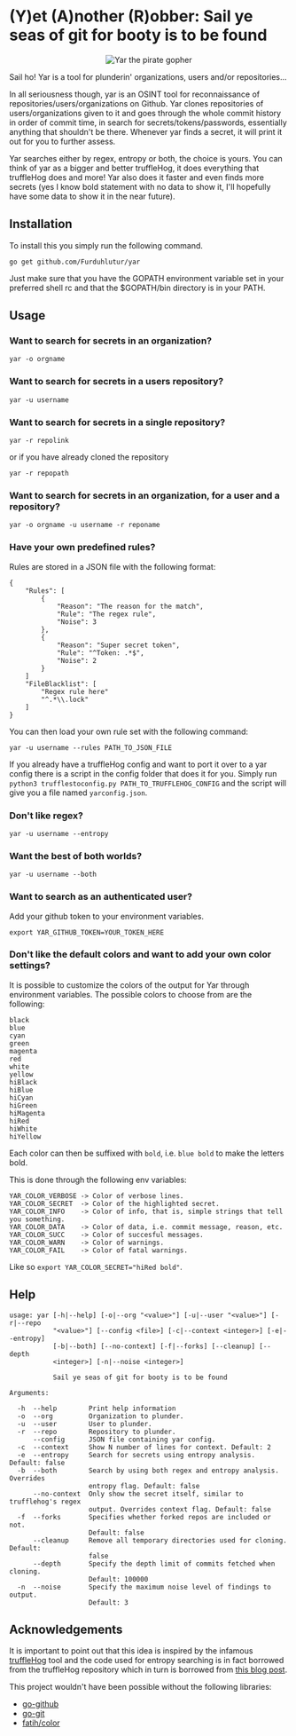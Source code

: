 # (Y)et (A)nother (R)obber: Sail ye seas of git for booty is to be found

<p align="center">
  <img src="https://raw.githubusercontent.com/Furduhlutur/yar/master/images/yargopher3.png" alt="Yar the pirate gopher"/>
</p>

Sail ho! Yar is a tool for plunderin' organizations, users and/or repositories...

In all seriousness though, yar is an OSINT tool for reconnaissance of repositories/users/organizations on Github. Yar clones repositories of users/organizations given to it
and goes through the whole commit history in order of commit time, in search for secrets/tokens/passwords, essentially anything that shouldn't be there. Whenever yar finds a secret,
it will print it out for you to further assess.

Yar searches either by regex, entropy or both, the choice is yours. You can think of yar as a bigger and better truffleHog, it does everything that truffleHog does and more! Yar also does it faster and even finds more secrets (yes I know bold statement with no data to show it, I'll hopefully have some data to show it in the near future).

## Installation
To install this you simply run the following command.
```
go get github.com/Furduhlutur/yar
```

Just make sure that you have the GOPATH environment variable set in your preferred shell rc and that the $GOPATH/bin directory is in your PATH.

## Usage
### Want to search for secrets in an organization?
```
yar -o orgname
```

### Want to search for secrets in a users repository?
```
yar -u username
```

### Want to search for secrets in a single repository?
```
yar -r repolink
```
or if you have already cloned the repository
```
yar -r repopath
```

### Want to search for secrets in an organization, for a user and a repository?
```
yar -o orgname -u username -r reponame
```

### Have your own predefined rules?
Rules are stored in a JSON file with the following format:
```
{
    "Rules": [
        {
            "Reason": "The reason for the match",
            "Rule": "The regex rule",
            "Noise": 3
        },
        {
            "Reason": "Super secret token",
            "Rule": "^Token: .*$",
            "Noise": 2
        }
    ]
    "FileBlacklist": [
        "Regex rule here"
        "^.*\\.lock"
    ]
}
```

You can then load your own rule set with the following command:
```
yar -u username --rules PATH_TO_JSON_FILE
```

If you already have a truffleHog config and want to port it over to a yar config there is a script in the config folder that does it for you.
Simply run `python3 trufflestoconfig.py PATH_TO_TRUFFLEHOG_CONFIG` and the script will give you a file named `yarconfig.json`.

### Don't like regex?
```
yar -u username --entropy
```

### Want the best of both worlds?
```
yar -u username --both
```

### Want to search as an authenticated user? 
Add your github token to your environment variables.
```
export YAR_GITHUB_TOKEN=YOUR_TOKEN_HERE
```

### Don't like the default colors and want to add your own color settings?
It is possible to customize the colors of the output for Yar through environment variables.
The possible colors to choose from are the following:
```
black
blue
cyan
green
magenta
red
white
yellow
hiBlack
hiBlue
hiCyan
hiGreen
hiMagenta
hiRed
hiWhite
hiYellow
```
Each color can then be suffixed with `bold`, i.e. `blue bold` to make the letters bold.

This is done through the following env variables:
```
YAR_COLOR_VERBOSE -> Color of verbose lines.
YAR_COLOR_SECRET  -> Color of the highlighted secret.
YAR_COLOR_INFO    -> Color of info, that is, simple strings that tell you something.
YAR_COLOR_DATA    -> Color of data, i.e. commit message, reason, etc.
YAR_COLOR_SUCC    -> Color of succesful messages.
YAR_COLOR_WARN    -> Color of warnings.
YAR_COLOR_FAIL    -> Color of fatal warnings.
```
Like so `export YAR_COLOR_SECRET="hiRed bold"`.

## Help
```
usage: yar [-h|--help] [-o|--org "<value>"] [-u|--user "<value>"] [-r|--repo
           "<value>"] [--config <file>] [-c|--context <integer>] [-e|--entropy]
           [-b|--both] [--no-context] [-f|--forks] [--cleanup] [--depth
           <integer>] [-n|--noise <integer>]

           Sail ye seas of git for booty is to be found

Arguments:

  -h  --help        Print help information
  -o  --org         Organization to plunder. 
  -u  --user        User to plunder. 
  -r  --repo        Repository to plunder.
      --config      JSON file containing yar config.
  -c  --context     Show N number of lines for context. Default: 2
  -e  --entropy     Search for secrets using entropy analysis. Default: false
  -b  --both        Search by using both regex and entropy analysis. Overrides
                    entropy flag. Default: false
      --no-context  Only show the secret itself, similar to trufflehog's regex
                    output. Overrides context flag. Default: false
  -f  --forks       Specifies whether forked repos are included or not.
                    Default: false
      --cleanup     Remove all temporary directories used for cloning. Default:
                    false
      --depth       Specify the depth limit of commits fetched when cloning.
                    Default: 100000
  -n  --noise       Specify the maximum noise level of findings to output.
                    Default: 3
```

## Acknowledgements
It is important to point out that this idea is inspired by the infamous [truffleHog](https://github.com/dxa4481/truffleHog) tool 
and the code used for entropy searching is in fact borrowed from the truffleHog repository which in turn is borrowed from 
[this blog post](http://blog.dkbza.org/2007/05/scanning-data-for-entropy-anomalies.html).

This project wouldn't have been possible without the following libraries:
+ [go-github](https://github.com/google/go-github/)
+ [go-git](https://github.com/src-d/go-git/)
+ [fatih/color](https://github.com/fatih/color)
